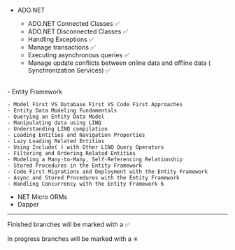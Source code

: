 


  - ADO.NET
    
  	- ADO.NET Connected Classes :white_check_mark:
  	- ADO.NET Disconnected Classes :white_check_mark:
  	- Handling Exceptions :white_check_mark:
  	- Manage transactions :white_check_mark:
  	- Executing asynchronous queries :white_check_mark:
  	- Manage update conflicts between online data and offline data ( Synchronization Services) :white_check_mark:
	
<br />
  - Entity Framework
  
	- Model First VS Database First VS Code First Approaches
	- Entity Data Modeling Fundamentals 
  	- Querying an Entity Data Model
	- Manipulating data using LINQ
	- Understanding LINQ compilation
	- Loading Entities and Navigation Properties
	- Lazy Loading Related Entities
	- Using Include( ) with Other LINQ Query Operators
	- Filtering and Ordering Related Entities
	- Modeling a Many-to-Many, Self-Referencing Relationship
	- Stored Procedures in the Entity Framework
	- Code First Migrations and Deployment with the Entity Framework
	- Async and Stored Procedures with the Entity Framework
	- Handling Concurrency with the Entity Framework 6 
	
  - NET Micro ORMs
  - Dapper

   
        

------------------------------------------------------------------------
Finished branches will be marked with a :white_check_mark:

In progress branches will be marked with a :eight_spoked_asterisk:
